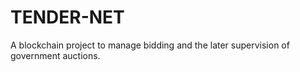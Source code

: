 # TENDER-NET
A blockchain project to manage bidding and the later supervision of government auctions.
